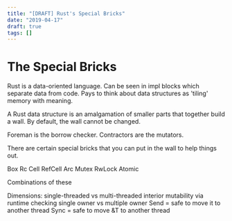 ```yaml
---
title: "[DRAFT] Rust's Special Bricks"
date: "2019-04-17"
draft: true
tags: []
---
```


# The Special Bricks

Rust is a data-oriented language. Can be seen in impl blocks which separate data
from code. Pays to think about data structures as 'tiling' memory with meaning.

A Rust data structure is an amalgamation of smaller parts that together build
a wall. By default, the wall cannot be changed.

Foreman is the borrow checker.
Contractors are the mutators.

There are certain special bricks that you can put in the wall to help things
out.

Box
Rc
Cell
RefCell
Arc
Mutex
RwLock
Atomic

Combinations of these

Dimensions:
single-threaded vs multi-threaded
interior mutability via runtime checking
single owner vs multiple owner
Send = safe to move it to another thread
Sync = safe to move &T to another thread






